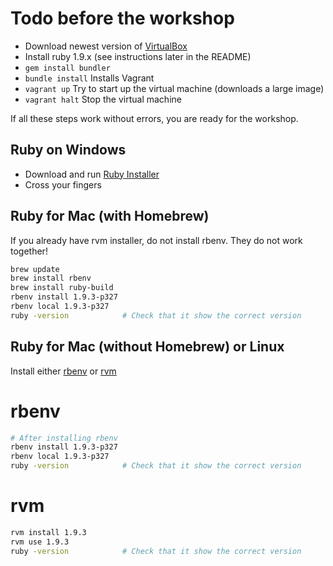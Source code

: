 Todo before the workshop
========================

* Download newest version of [VirtualBox](https://www.virtualbox.org/wiki/Downloads)
* Install ruby 1.9.x (see instructions later in the README)
* ```gem install bundler```
* ```bundle install``` Installs Vagrant
* ```vagrant up``` Try to start up the virtual machine (downloads a large image)
* ```vagrant halt``` Stop the virtual machine

If all these steps work without errors, you are ready for the workshop.


Ruby on Windows
---------------

* Download and run [Ruby Installer](http://rubyinstaller.org/)
* Cross your fingers


Ruby for Mac (with Homebrew)
----------------------------

If you already have rvm installer, do not install rbenv. They do not work together!

```bash
brew update
brew install rbenv
brew install ruby-build
rbenv install 1.9.3-p327
rbenv local 1.9.3-p327
ruby -version            # Check that it show the correct version
```

Ruby for Mac (without Homebrew) or Linux
----------------------------------------

Install either [rbenv](https://github.com/sstephenson/rbenv/#basic-github-checkout) or [rvm](https://rvm.io/)

# rbenv

```bash
# After installing rbenv
rbenv install 1.9.3-p327
rbenv local 1.9.3-p327
ruby -version            # Check that it show the correct version
```


# rvm

```bash
rvm install 1.9.3
rvm use 1.9.3
ruby -version            # Check that it show the correct version
```

